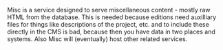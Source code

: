 Misc is a service designed to serve miscellaneous content - mostly raw HTML from 
the database. This is needed because editions need auxilliary files for things 
like descriptions of the project, etc. and to include these directly in the CMS 
is bad, because then you have data in two places and systems. Also Misc will 
(eventually) host other related services.
